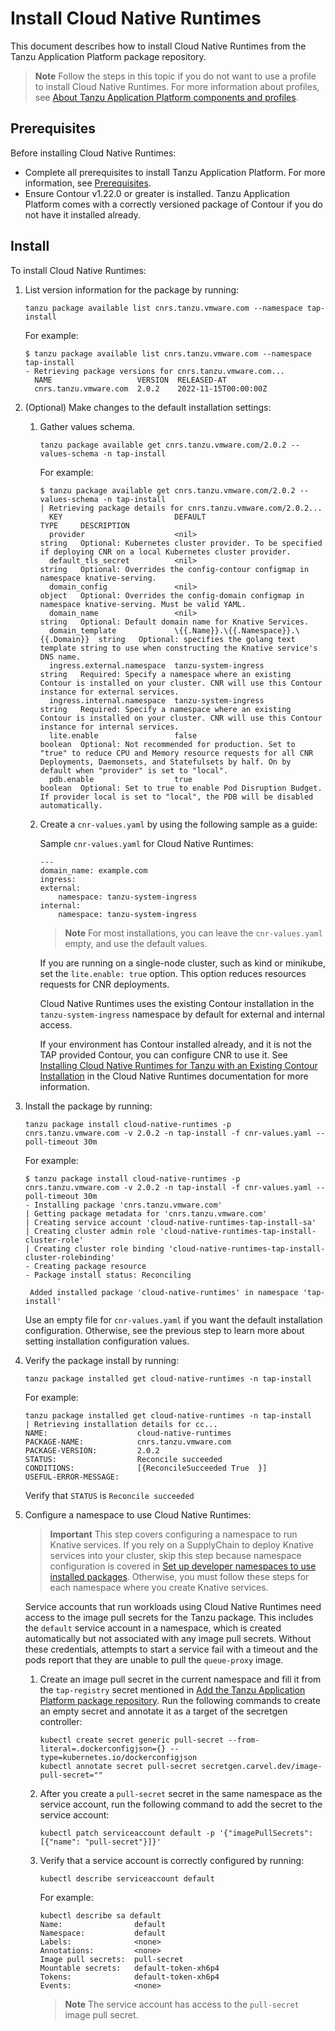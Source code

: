 # Install Cloud Native Runtimes

This document describes how to install Cloud Native Runtimes
from the Tanzu Application Platform package repository.

> **Note** Follow the steps in this topic if you do not want to use a profile to install Cloud Native Runtimes. For more information about profiles, see [About Tanzu Application Platform components and profiles](../about-package-profiles.hbs.md).

## <a id='cnr-prereqs'></a>Prerequisites

Before installing Cloud Native Runtimes:

- Complete all prerequisites to install Tanzu Application Platform. For more information, see [Prerequisites](../prerequisites.hbs.md).
- Ensure Contour v1.22.0 or greater is installed. Tanzu Application Platform comes with a correctly versioned package of Contour if you do not have it installed already.

## <a id='cnr-install'></a> Install

To install Cloud Native Runtimes:

1. List version information for the package by running:

    ```console
    tanzu package available list cnrs.tanzu.vmware.com --namespace tap-install
    ```

    For example:

    ```console
    $ tanzu package available list cnrs.tanzu.vmware.com --namespace tap-install
    - Retrieving package versions for cnrs.tanzu.vmware.com...
      NAME                   VERSION  RELEASED-AT
      cnrs.tanzu.vmware.com  2.0.2    2022-11-15T00:00:00Z
    ```

1. (Optional) Make changes to the default installation settings:

    1. Gather values schema.

        ```console
        tanzu package available get cnrs.tanzu.vmware.com/2.0.2 --values-schema -n tap-install
        ```

        For example:

        ```console
        $ tanzu package available get cnrs.tanzu.vmware.com/2.0.2 --values-schema -n tap-install
        | Retrieving package details for cnrs.tanzu.vmware.com/2.0.2...
          KEY                         DEFAULT                               TYPE     DESCRIPTION
          provider                    <nil>                                 string   Optional: Kubernetes cluster provider. To be specified if deploying CNR on a local Kubernetes cluster provider.
          default_tls_secret          <nil>                                 string   Optional: Overrides the config-contour configmap in namespace knative-serving.
          domain_config               <nil>                                 object   Optional: Overrides the config-domain configmap in namespace knative-serving. Must be valid YAML.
          domain_name                 <nil>                                 string   Optional: Default domain name for Knative Services.
          domain_template             \{{.Name}}.\{{.Namespace}}.\{{.Domain}}  string   Optional: specifies the golang text template string to use when constructing the Knative service's DNS name.
          ingress.external.namespace  tanzu-system-ingress                  string   Required: Specify a namespace where an existing Contour is installed on your cluster. CNR will use this Contour instance for external services.
          ingress.internal.namespace  tanzu-system-ingress                  string   Required: Specify a namespace where an existing Contour is installed on your cluster. CNR will use this Contour instance for internal services.
          lite.enable                 false                                 boolean  Optional: Not recommended for production. Set to "true" to reduce CPU and Memory resource requests for all CNR Deployments, Daemonsets, and Statefulsets by half. On by default when "provider" is set to "local".
          pdb.enable                  true                                  boolean  Optional: Set to true to enable Pod Disruption Budget. If provider local is set to "local", the PDB will be disabled automatically.
        ```

    1. Create a `cnr-values.yaml` by using the following sample as a guide:

        Sample `cnr-values.yaml` for Cloud Native Runtimes:


        ```console
        ---
        domain_name: example.com
        ingress:
        external:
            namespace: tanzu-system-ingress
        internal:
            namespace: tanzu-system-ingress
        ```

        >**Note** For most installations, you can leave the `cnr-values.yaml` empty, and use the default values.

        If you are running on a single-node cluster, such as kind or minikube, set the `lite.enable: true`
        option. This option reduces resources requests for CNR deployments.

        Cloud Native Runtimes uses the existing Contour installation in the  `tanzu-system-ingress` namespace by default for external and internal access.

        If your environment has Contour installed already, and it is not the TAP provided Contour, you can configure CNR to use it. See [Installing Cloud Native Runtimes for Tanzu with an Existing Contour Installation](https://docs.vmware.com/en/Cloud-Native-Runtimes-for-VMware-Tanzu/2.0/tanzu-cloud-native-runtimes/GUID-contour.html) in the Cloud Native Runtimes documentation for more information.

1. Install the package by running:

    ```console
    tanzu package install cloud-native-runtimes -p cnrs.tanzu.vmware.com -v 2.0.2 -n tap-install -f cnr-values.yaml --poll-timeout 30m
    ```

    For example:

    ```console
    $ tanzu package install cloud-native-runtimes -p cnrs.tanzu.vmware.com -v 2.0.2 -n tap-install -f cnr-values.yaml --poll-timeout 30m
    - Installing package 'cnrs.tanzu.vmware.com'
    | Getting package metadata for 'cnrs.tanzu.vmware.com'
    | Creating service account 'cloud-native-runtimes-tap-install-sa'
    | Creating cluster admin role 'cloud-native-runtimes-tap-install-cluster-role'
    | Creating cluster role binding 'cloud-native-runtimes-tap-install-cluster-rolebinding'
    - Creating package resource
    - Package install status: Reconciling

     Added installed package 'cloud-native-runtimes' in namespace 'tap-install'
    ```

    Use an empty file for `cnr-values.yaml` if you want the default installation configuration. Otherwise, see the previous step to learn more about setting installation configuration values.

1. Verify the package install by running:

    ```console
    tanzu package installed get cloud-native-runtimes -n tap-install
    ```

    For example:

    ```console
    tanzu package installed get cloud-native-runtimes -n tap-install
    | Retrieving installation details for cc...
    NAME:                    cloud-native-runtimes
    PACKAGE-NAME:            cnrs.tanzu.vmware.com
    PACKAGE-VERSION:         2.0.2
    STATUS:                  Reconcile succeeded
    CONDITIONS:              [{ReconcileSucceeded True  }]
    USEFUL-ERROR-MESSAGE:
    ```

    Verify that `STATUS` is `Reconcile succeeded`

1. Configure a namespace to use Cloud Native Runtimes:

   >**Important** This step covers configuring a namespace to run Knative services.
   >If you rely on a SupplyChain to deploy Knative services into your cluster,
   >skip this step because namespace configuration is covered in
   >[Set up developer namespaces to use installed packages](../install-online/set-up-namespaces.hbs.md).
   >Otherwise, you must follow these steps for each namespace where you create Knative services.

   Service accounts that run workloads using Cloud Native Runtimes need access to the image pull secrets for the Tanzu package.
   This includes the `default` service account in a namespace, which is created automatically but not associated with any image pull secrets.
   Without these credentials, attempts to start a service fail with a timeout and the pods report that they are unable to pull the `queue-proxy` image.

    1. Create an image pull secret in the current namespace and fill it from the `tap-registry`
    secret mentioned in [Add the Tanzu Application Platform package repository](../install-online/profile.hbs.md#add-tap-package-repo).
       Run the following commands to create an empty secret and annotate it as a target of the secretgen
       controller:

        ```console
        kubectl create secret generic pull-secret --from-literal=.dockerconfigjson={} --type=kubernetes.io/dockerconfigjson
        kubectl annotate secret pull-secret secretgen.carvel.dev/image-pull-secret=""
        ```

    1. After you create a `pull-secret` secret in the same namespace as the service account,
    run the following command to add the secret to the service account:

        ```console
        kubectl patch serviceaccount default -p '{"imagePullSecrets": [{"name": "pull-secret"}]}'
        ```

    1. Verify that a service account is correctly configured by running:

        ```console
        kubectl describe serviceaccount default
        ```

        For example:

        ```console
        kubectl describe sa default
        Name:                default
        Namespace:           default
        Labels:              <none>
        Annotations:         <none>
        Image pull secrets:  pull-secret
        Mountable secrets:   default-token-xh6p4
        Tokens:              default-token-xh6p4
        Events:              <none>
        ```

        >**Note** The service account has access to the `pull-secret` image pull secret.

